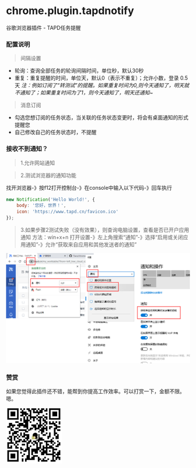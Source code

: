# chrome.plugin.tapdnotify
谷歌浏览器插件 - TAPD任务提醒

### 配置说明  

> 间隔设置

+ 轮询：查询全部任务的轮询间隔时间，单位秒，默认30秒 
+ 重复：重复提醒的时间，单位天，默认0（表示不重复）；允许小数，登录 0.5 天
*注：例如订阅了“转测试”的提醒。如果重复时间为0,则今天通知了，明天就不通知了；如果重复时间为了1，则今天通知了，明天还通知~*

> 消息订阅

+ 勾选您想订阅的任务状态，当关联的任务状态变更时，将会有桌面通知的形式提醒您
+ 自己修改自己的任务状态时，不提醒

### 接收不到通知？
> 1.允许网站通知

> 2.测试浏览器的通知功能

找开浏览器-》按f12打开控制台-》在console中输入以下代码-》回车执行

```javascript
new Notification('Hello World!', {
    body: '您好，世界！',
    icon: 'https://www.tapd.cn/favicon.ico'
});
```

> 3.如果步骤2测试失败（没有效果），则查询电脑设置，查看是否已开户应用通知
方法：win+x+n 打开设置-》左上角搜索“通知”-》选择“启用或关闭应用通知”-》允许“获取来自应用和其他发送者的通知”

![通知设置](https://github.com/Tiacx/chrome.plugin.tapdnotify/blob/master/help.png)

### 赞赏
如果您觉得此插件还不错，能帮到你提高工作效率。可以打赏一下，金额不限。嗯。

![赞赏](https://github.com/Tiacx/chrome.plugin.tapdnotify/blob/master/alipay.png)
